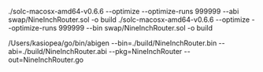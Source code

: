 ./solc-macosx-amd64-v0.6.6 --optimize --optimize-runs 999999 --abi swap/NineInchRouter.sol -o build 
./solc-macosx-amd64-v0.6.6 --optimize --optimize-runs 999999 --bin swap/NineInchRouter.sol -o build 
 
/Users/kasiopea/go/bin/abigen --bin=./build/NineInchRouter.bin --abi=./build/NineInchRouter.abi --pkg=NineInchRouter --out=NineInchRouter.go
